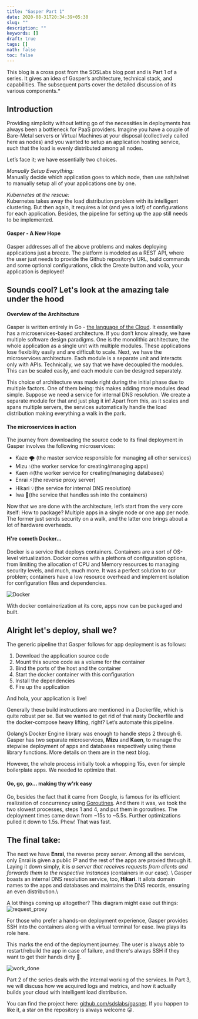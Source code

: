 ```yaml
---
title: "Gasper Part 1"
date: 2020-08-31T20:34:39+05:30
slug: ""
description: ""
keywords: []
draft: true
tags: []
math: false
toc: false
---
```


This blog is a cross post from the SDSLabs blog post and is Part 1 of a series. It gives an idea of Gasper’s architecture, technical stack, and capabilities. The subsequent parts cover the detailed discussion of its various components.*

## Introduction
Providing simplicity without letting go of the necessities in deployments has always been a bottleneck for PaaS providers. Imagine you have a couple of Bare-Metal servers or Virtual Machines at your disposal (collectively called here as nodes) and you wanted to setup an application hosting service, such that the load is evenly distributed among all nodes.

Let’s face it; we have essentially two choices.

*Manually Setup Everything:* \
Manually decide which application goes to which node, then use ssh/telnet to manually setup all of your applications one by one. 

*Kubernetes at the rescue:* \
Kubernetes takes away the load distribution problem with its intelligent clustering. But then again, it requires a lot (and yes a lot!) of configurations for each application. Besides, the pipeline for setting up the app still needs to be implemented.

#### Gasper - A New Hope
Gasper addresses all of the above problems and makes deploying applications just a breeze. The platform is modeled as a REST API, where the user just needs to provide the Github repository’s URL, build commands and some optional configurations, click the Create button and voila, your application is deployed!

## Sounds cool? Let's look at the amazing tale under the hood

#### Overview of the Architecture
Gasper is written entirely in Go - [the language of the Cloud](https://thenewstack.io/go-the-programming-language-of-the-cloud/). It essentially has a microservices-based architecture. If you don’t know already, we have multiple software design paradigms. One is the monolithic architecture, the whole application as a single unit with multiple modules. These applications lose flexibility easily and are difficult to scale. Next, we have the microservices architecture. Each module is a separate unit and interacts only with APIs. Technically, we say that we have decoupled the modules. This can be scaled easily, and each module can be designed separately.

This choice of architecture was made right during the initial phase due to multiple factors. One of them being: this makes adding more modules dead simple. Suppose we need a service for internal DNS resolution. We create a separate module for that and just plug it in!
Apart from this, as it scales and spans multiple servers, the services automatically handle the load distribution making everything a walk in the park.

#### The microservices in action
The journey from downloading the source code to its final deployment in Gasper involves the following microservices:
* Kaze 🌪 (the master service responsible for managing all other services)
* Mizu 💧(the worker service for creating/managing apps)
* Kaen 🔥(the worker service for creating/managing databases)
* Enrai ⚡️(the reverse proxy server)
* Hikari 💡(the service for internal DNS resolution)
* Iwa 🗿(the service that handles ssh into the containers)

Now that we are done with the architecture, let’s start from the very core itself: How to package? Multiple apps in a single node or one app per node. The former just sends security on a walk, and the latter one brings about a lot of hardware overheads.

#### H're cometh Docker... 
Docker is a service that deploys containers. Containers are a sort of OS-level virtualization. Docker comes with a plethora of configuration options, from limiting the allocation of CPU and Memory resources to managing security levels, and much, much more. It was a perfect solution to our problem; containers have a low resource overhead and implement isolation for configuration files and dependencies.

![Docker](/posts/gasper-part-1/docker.jpg)

With docker containerization at its core, apps now can be packaged and built.

## Alright let's deploy, shall we?
The generic pipeline that Gasper follows for app deployment is as follows:
1. Download the application source code
2. Mount this source code as a volume for the container
3. Bind the ports of the host and the container
4. Start the docker container with this configuration
5. Install the dependencies
6. Fire up the application 

And hola, your application is live!

Generally these build instructions are mentioned in a Dockerfile, which is quite robust per se.
But we wanted to get rid of that nasty Dockerfile and the docker-compose heavy lifting, right? Let’s automate this pipeline.

Golang’s Docker Engine library was enough to handle steps 2 through 6. Gasper has two separate microservices, **Mizu** and **Kaen**, to manage the stepwise deployment of apps and databases respectively using these library functions. More details on them are in the next blog.

However, the whole process initially took a whopping 15s, even for simple boilerplate apps. We needed to optimize that.

#### Go, go, go… making thy w'rk easy

Go, besides the fact that it came from Google, is famous for its efficient realization of concurrency using [Goroutines](https://golangbot.com/goroutines/). And there it was, we took the two slowest processes, steps 1 and 4, and put them in goroutines. The deployment times came down from ~15s to ~5.5s. Further optimizations pulled it down to 1.5s. Phew! That was fast.

## The final take:

The next we have **Enrai**, the reverse proxy server. Among all the services, only Enrai is given a public IP and the rest of the apps are proxied through it. Laying it down simply, it is *a server that receives requests from clients and forwards them to the respective instances* (containers in our case). \\
Gasper boasts an internal DNS resolution service, too, **Hikari**. It allots domain names to the apps and databases and maintains the DNS records, ensuring an even distribution.\\

A lot things coming up altogether? This diagram might ease out things:
![request_proxy](/posts/gasper-part-1/request-proxy.png)

For those who prefer a hands-on deployment experience, Gasper provides SSH into the containers along with a virtual terminal for ease. Iwa plays its role here.

This marks the end of the deployment journey. The user is always able to restart/rebuild the app in case of failure, and there's always SSH if they want to get their hands dirty 💪.

![work_done](/posts/gasper-part-1/work_done.jpg)

Part 2 of the series deals with the internal working of the services. In Part 3, we will discuss how we acquired logs and metrics, and how it actually builds your cloud with intelligent load distribution.

You can find the project here: [github.com/sdslabs/gasper](https://github.com/sdslabs/gasper). If you happen to like it, a star on the repository is always welcome 😛.